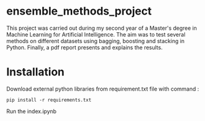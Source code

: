 # ensemble_methods_project

This project was carried out during my second year of a Master's degree in Machine Learning for Artificial Intelligence. 
The aim was to test several methods on different datasets using bagging, boosting and stacking in Python. 
Finally, a pdf report presents and explains the results.

# Installation

Download external python libraries from requirement.txt file with command :
```
pip install -r requirements.txt
```
Run the index.ipynb
